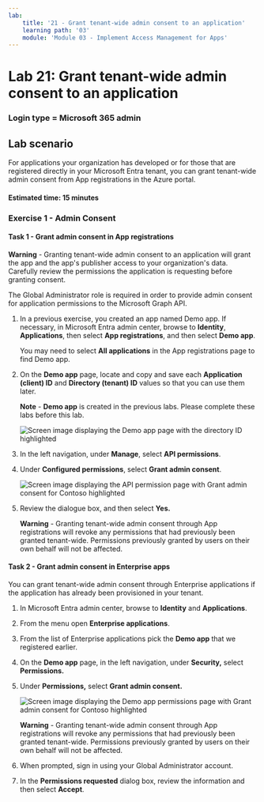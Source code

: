 ```yaml
---
lab:
    title: '21 - Grant tenant-wide admin consent to an application'
    learning path: '03'
    module: 'Module 03 - Implement Access Management for Apps'
---
```


# Lab 21: Grant tenant-wide admin consent to an application

### Login type = Microsoft 365 admin

## Lab scenario

For applications your organization has developed or for those that are registered directly in your Microsoft Entra tenant, you can grant tenant-wide admin consent from App registrations in the Azure portal.

#### Estimated time: 15 minutes

### Exercise 1 - Admin Consent

#### Task 1 - Grant admin consent in App registrations

   **Warning** - Granting tenant-wide admin consent to an application will grant the app and the app's publisher access to your organization's data. Carefully review the permissions the application is requesting before granting consent.

The Global Administrator role is required in order to provide admin consent for application permissions to the Microsoft Graph API.

1. In a previous exercise, you created an app named Demo app. If necessary, in Microsoft Entra admin center, browse to **Identity**, **Applications**, then select **App registrations**, and then select **Demo app**.

    You may need to select **All applications** in the App registrations page to find Demo app.

1. On the **Demo app** page, locate and copy and save each **Application (client) ID** and **Directory (tenant) ID** values so that you can use them later.

    **Note** - **Demo app** is created in the previous labs. Please complete these labs before this lab.

    ![Screen image displaying the Demo app page with the directory ID highlighted](./media/lp3-mod3-demo-app-directory-id.png)

1. In the left navigation, under **Manage**, select **API permissions**.

1. Under **Configured permissions**, select **Grant admin consent**.

    ![Screen image displaying the API permission page with Grant admin consent for Contoso highlighted](./media/lp3-mod3-api-permissions-admin-consent.png)

1. Review the dialogue box, and then select **Yes.**

   **Warning** - Granting tenant-wide admin consent through App registrations will revoke any permissions that had previously been granted tenant-wide. Permissions previously granted by users on their own behalf will not be affected.

#### Task 2 - Grant admin consent in Enterprise apps

You can grant tenant-wide admin consent through Enterprise applications if the application has already been provisioned in your tenant.

1. In Microsoft Entra admin center, browse to **Identity** and  **Applications**.

2. From the menu open **Enterprise applications**.

3. From the list of Enterprise applications pick the **Demo app** that we registered earlier.

4. On the **Demo app** page, in the left navigation, under **Security,** select **Permissions.**

5. Under **Permissions,** select **Grant admin consent.**

    ![Screen image displaying the Demo app permissions page with Grant admin consent for Contoso highlighted](./media/lp3-mod3-grant-admin-consent-in-enterprise-app.png)

   **Warning** - Granting tenant-wide admin consent through App registrations will revoke any permissions that had previously been granted tenant-wide. Permissions previously granted by users on their own behalf will not be affected.

6. When prompted, sign in using your Global Administrator account.

7. In the **Permissions requested** dialog box, review the information and then select **Accept**.
